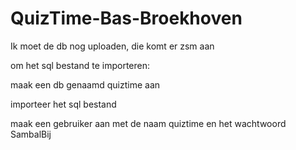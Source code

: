 # QuizTime-Bas-Broekhoven

Ik moet de db nog uploaden, die komt er zsm aan

om het sql bestand te importeren: 

maak een db genaamd quiztime aan

importeer het sql bestand

maak een gebruiker aan met de naam quiztime en het wachtwoord SambalBij

